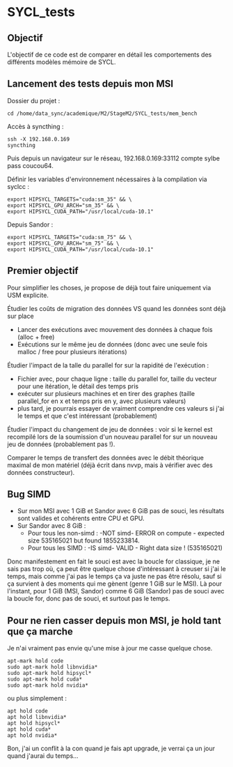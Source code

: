 # SYCL_tests

## Objectif

L'objectif de ce code est de comparer en détail les comportements des différents modèles mémoire de SYCL.


## Lancement des tests depuis mon MSI

Dossier du projet :  
```
cd /home/data_sync/academique/M2/StageM2/SYCL_tests/mem_bench
```

Accès à syncthing :  
```
ssh -X 192.168.0.169
syncthing
```

Puis depuis un navigateur sur le réseau, 192.168.0.169:33112 compte sylbe pass coucou64.

Définir les variables d'environnement nécessaires à la compilation via syclcc :
```
export HIPSYCL_TARGETS="cuda:sm_35" && \
export HIPSYCL_GPU_ARCH="sm_35" && \
export HIPSYCL_CUDA_PATH="/usr/local/cuda-10.1"
```

Depuis Sandor :
```
export HIPSYCL_TARGETS="cuda:sm_75" && \
export HIPSYCL_GPU_ARCH="sm_75" && \
export HIPSYCL_CUDA_PATH="/usr/local/cuda-10.1"
```


## Premier objectif

Pour simplifier les choses, je propose de déjà tout faire uniquement via USM explicite.

Étudier les coûts de migration des données VS quand les données sont déjà sur place
- Lancer des exécutions avec mouvement des données à chaque fois (alloc + free)
- Exécutions sur le même jeu de données (donc avec une seule fois malloc / free pour plusieurs itérations)


Étudier l'impact de la talle du parallel for sur la rapidité de l'exécution :
- Fichier avec, pour chaque ligne : taille du parallel for, taille du vecteur pour une itération, le détail des temps pris
- exécuter sur plusieurs machines et en tirer des graphes (taille parallel_for en x et temps pris en y, avec plusieurs valeurs)
- plus tard, je pourrais essayer de vraiment comprendre ces valeurs si j'ai le temps et que c'est intéressant (probablement)


Étudier l'impact du changement de jeu de données : voir si le kernel est recompilé lors de la soumission d'un nouveau parallel for sur un nouveau jeu de données (probablement pas !).

Comparer le temps de transfert des données avec le débit théorique maximal de mon matériel (déjà écrit dans nvvp, mais à vérifier avec des données constructeur).

## Bug SIMD

- Sur mon MSI avec 1 GiB et Sandor avec 6 GiB pas de souci, les résultats sont valides et cohérents entre CPU et GPU.
- Sur Sandor avec 8 GiB : 
    - Pour tous les non-simd : -NOT simd- ERROR on compute - expected size 535165021 but found 1855233814.
    - Pour tous les SIMD     : -IS simd- VALID - Right data size ! (535165021)

Donc manifestement en fait le souci est avec la boucle for classique, je ne sais pas trop où, ça peut être quelque chose d'intéressant à creuser si j'ai le temps, mais comme j'ai pas le temps ça va juste ne pas être résolu, sauf si ça survient à des moments qui me gènent (genre 1 GiB sur le MSI). Là pour l'instant, pour 1 GiB (MSI, Sandor) comme 6 GiB (Sandor) pas de souci avec la boucle for, donc pas de souci, et surtout pas le temps.


## Pour ne rien casser depuis mon MSI, je hold tant que ça marche

Je n'ai vraiment pas envie qu'une mise à jour me casse quelque chose.

```
apt-mark hold code
sudo apt-mark hold libnvidia*
sudo apt-mark hold hipsycl*
sudo apt-mark hold cuda*
sudo apt-mark hold nvidia*
```

ou plus simplement :
```
apt hold code
apt hold libnvidia*
apt hold hipsycl*
apt hold cuda*
apt hold nvidia*
```

Bon, j'ai un conflit à la con quand je fais apt upgrade, je verrai ça un jour quand j'aurai du temps...